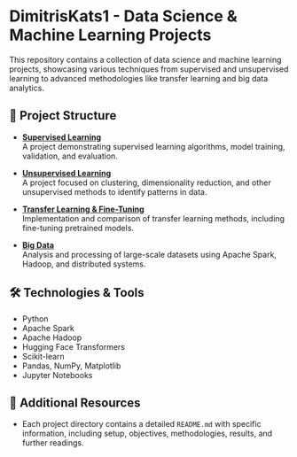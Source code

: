 # DimitrisKats1 - Data Science & Machine Learning Projects

This repository contains a collection of data science and machine learning projects, showcasing various techniques from supervised and unsupervised learning to advanced methodologies like transfer learning and big data analytics.

## 📂 Project Structure

- **[Supervised Learning](Supervised%20Learning/)**  
  A project demonstrating supervised learning algorithms, model training, validation, and evaluation.

- **[Unsupervised Learning](Unsupervised%20Learning/)**  
  A project focused on clustering, dimensionality reduction, and other unsupervised methods to identify patterns in data.

- **[Transfer Learning & Fine-Tuning](Transfer-Learning%20%26%20Fine-tuning/)**  
  Implementation and comparison of transfer learning methods, including fine-tuning pretrained models.

- **[Big Data](Big%20Data/)**  
  Analysis and processing of large-scale datasets using Apache Spark, Hadoop, and distributed systems.

## 🛠️ Technologies & Tools
- Python
- Apache Spark
- Apache Hadoop
- Hugging Face Transformers
- Scikit-learn
- Pandas, NumPy, Matplotlib
- Jupyter Notebooks


## 📖 Additional Resources
- Each project directory contains a detailed `README.md` with specific information, including setup, objectives, methodologies, results, and further readings.


